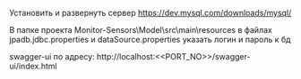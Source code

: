 Установить и развернуть сервер
https://dev.mysql.com/downloads/mysql/

В папке проекта Monitor-Sensors\Model\src\main\resources в файлах jpadb.jdbc.properties и dataSource.properties указать логин и пароль к бд

swagger-ui по адресу:
http://localhost:<<PORT_NO>>/swagger-ui/index.html